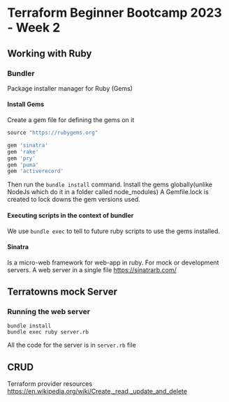 # Terraform Beginner Bootcamp 2023 - Week 2

## Working with Ruby

### Bundler
Package installer manager for Ruby (Gems)
#### Install Gems
Create a gem file for defining the gems on it 
```rb
source "https://rubygems.org"

gem 'sinatra'
gem 'rake'
gem 'pry'
gem 'puma'
gem 'activerecord'
```
Then run the `bundle install` command. Install the gems globally(unlike NodeJs which do it in a folder called node_modules)
A Gemfile.lock is created to lock downs the gem versions used.
#### Executing scripts in the context of bundler
We use `bundle exec` to tell to future ruby scripts to use the gems installed.
#### Sinatra 
Is a micro-web framework for web-app in ruby. For mock or development servers. A web server in a single file
https://sinatrarb.com/
## Terratowns mock Server
### Running the web server
```
bundle install
bundle exec ruby server.rb
```
All the code for the server is in `server.rb` file

## CRUD
Terraform provider resources
https://en.wikipedia.org/wiki/Create,_read,_update_and_delete